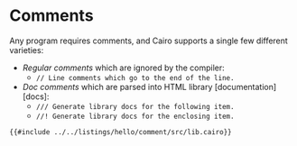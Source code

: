 # Comments

Any program requires comments, and Cairo supports
a single few different varieties:

- _Regular comments_ which are ignored by the compiler:
  - `// Line comments which go to the end of the line.`
- _Doc comments_ which are parsed into HTML library [documentation][docs]:
  - `/// Generate library docs for the following item.`
  - `//! Generate library docs for the enclosing item.`

```cairo,editable
{{#include ../../listings/hello/comment/src/lib.cairo}}
```
